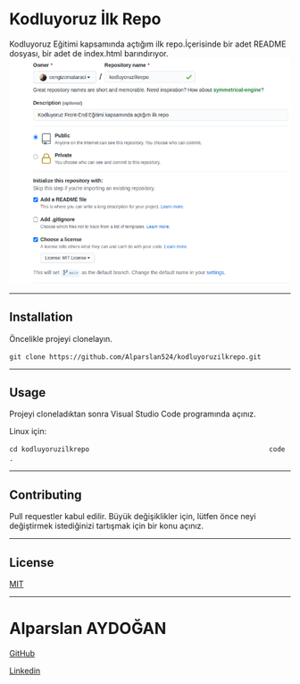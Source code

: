 # Kodluyoruz İlk Repo
Kodluyoruz Eğitimi kapsamında açtığım ilk repo.İçerisinde bir adet README dosyası, bir adet de index.html barındırıyor.
![](https://github.com/Kodluyoruz/taskforce/blob/main/git/odev1/figures/github.png)
***
## Installation
Öncelikle projeyi clonelayın.

``
git clone https://github.com/Alparslan524/kodluyoruzilkrepo.git
``
***
## Usage
Projeyi cloneladıktan sonra Visual Studio Code programında açınız.

Linux için:

``
cd kodluyoruzilkrepo                                            
code .
``
***
## Contributing
Pull requestler kabul edilir. Büyük değişiklikler için, lütfen önce neyi değiştirmek istediğinizi tartışmak için bir konu açınız.
***
## License
[MIT](https://choosealicense.com/licenses/mit/)
***
# Alparslan AYDOĞAN
[GitHub](https://github.com/Alparslan524?tab=repositories)

[Linkedin](https://www.linkedin.com/in/alparslan-aydoğan-6038771bb/)

